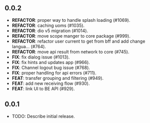 ## 0.0.2

 - **REFACTOR**: proper way to handle splash loading (#1069).
 - **REFACTOR**: caching uoms (#1035).
 - **REFACTOR**: dio v5 migration (#1014).
 - **REFACTOR**: move scope manger to core package (#999).
 - **REFACTOR**: refactor user current to get from bff and add change langua… (#764).
 - **REFACTOR**: move api result from network to core (#745).
 - **FIX**: fix dialog issue (#1013).
 - **FIX**: fix hints and updates app (#966).
 - **FIX**: Channel logout bug issue (#768).
 - **FIX**: proper handling for api errors (#711).
 - **FEAT**: transfer grouping and filtering (#949).
 - **FEAT**: add new receiving flow  (#930).
 - **FEAT**: link UI to BE API (#929).

## 0.0.1

* TODO: Describe initial release.
